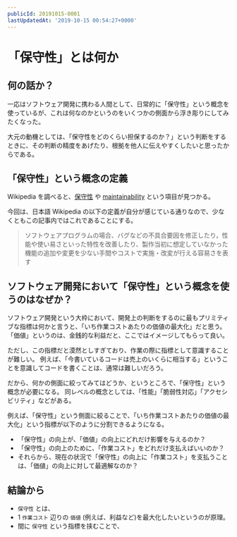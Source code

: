 ```yaml
---
publicId: 20191015-0001
lastUpdatedAt: '2019-10-15 00:54:27+0000'
---
```


# 「保守性」とは何か
## 何の話か？

一応はソフトウェア開発に携わる人間として、日常的に「保守性」という概念を使っているが、これは何なのかというのをいくつかの側面から浮き彫りにしてみたくなった。

大元の動機としては、「保守性をどのくらい担保するのか？」という判断をするときに、その判断の精度をあげたり、根拠を他人に伝えやすくしたいと思ったからである。

## 「保守性」という概念の定義

Wikipedia を調べると、[保守性](https://ja.wikipedia.org/wiki/%E4%BF%9D%E5%AE%88%E6%80%A7) や [maintainability](https://en.wikipedia.org/wiki/Maintainability) という項目が見つかる。

今回は、日本語 Wikipedia の以下の定義が自分が感じている通りなので、少なくともこの記事内ではこれであることにする。

> ソフトウェアプログラムの場合、バグなどの不具合要因を修正したり，性能や使い易さといった特性を改善したり、製作当初に想定していなかった機能の追加や変更を少ない手間やコストで実施・改変が行える容易さを表す

## ソフトウェア開発において「保守性」という概念を使うのはなぜか？

ソフトウェア開発という大枠において、開発上の判断をするのに最もプリミティブな指標は何かと言うと、「いち作業コストあたりの価値の最大化」だと思う。
「価値」というのは、金銭的な利益だと、ここではイメージしてもらって良い。

ただし、この指標だと漠然としすぎており、作業の際に指標として意識することが難しい。
例えば、「今書いているコードは売上のいくらに相当する」ということを意識してコードを書くことは、通常は難しいだろう。

だから、何かの側面に絞ってみてはどうか、というところで、「保守性」という概念が必要になる。
同レベルの概念としては、「性能」「脆弱性対応」「アクセシビリティ」などがある。

例えば、「保守性」という側面に絞ることで、「いち作業コストあたりの価値の最大化」という指標が以下のように分割できるようになる。

- 「保守性」の向上が、「価値」の向上にどれだけ影響を与えるのか？
- 「保守性」の向上のために、「作業コスト」をどれだけ支払えばいいのか？
- それらから、現在の状況で「保守性」の向上に「作業コスト」を支払うことは、「価値」の向上に対して最適解なのか？

## 結論から

- `保守性` とは、
- 1 `作業コスト` 辺りの `価値` (例えば、利益など)を最大化したいというのが原理。
- 間に `保守性` という指標を挟むことで、
